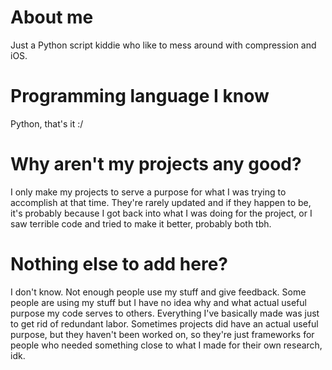 
# About me

Just a Python script kiddie who like to mess around with compression and iOS.

# Programming language I know

Python, that's it :/

# Why aren't my projects any good?

I only make my projects to serve a purpose for what I was trying to accomplish
at that time. They're rarely updated and if they happen to be, it's probably
because I got back into what I was doing for the project, or I saw terrible code
and tried to make it better, probably both tbh.

# Nothing else to add here?

I don't know. Not enough people use my stuff and give feedback. Some people are
using my stuff but I have no idea why and what actual useful purpose my code serves
to others. Everything I've basically made was just to get rid of redundant labor.
Sometimes projects did have an actual useful purpose, but they haven't been worked
on, so they're just frameworks for people who needed something close to what I made
for their own research, idk.
